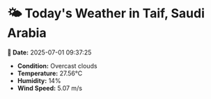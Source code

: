 # 🌤️ Today's Weather in Taif, Saudi Arabia

**📅 Date:** 2025-07-01 09:37:25

- **Condition:** Overcast clouds
- **Temperature:** 27.56°C
- **Humidity:** 14%
- **Wind Speed:** 5.07 m/s
